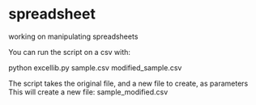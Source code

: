# spreadsheet
working on manipulating spreadsheets

You can run the script on a csv with:  

python excellib.py sample.csv modified_sample.csv 

The script takes the original file, and a new file to create, as parameters  This will create a new file: sample_modified.csv
